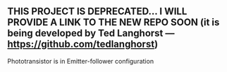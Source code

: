 ## THIS PROJECT IS DEPRECATED... I WILL PROVIDE A LINK TO THE NEW REPO SOON (it is being developed by Ted Langhorst — https://github.com/tedlanghorst)


Phototransistor is in Emitter-follower configuration


